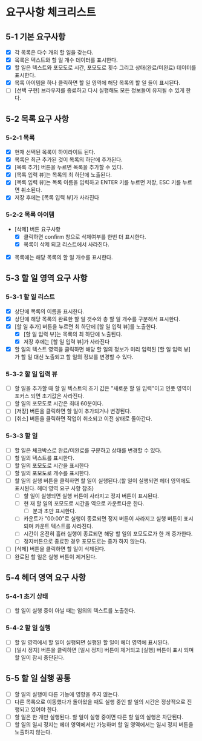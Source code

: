 # 요구사항 체크리스트

## 5-1 기본 요구사항

* [X] 각 목록은 다수 개의 할 일을 갖는다.
* [X] 목록은 텍스트와 할 일 개수 데이터를 표시한다.
* [X] 할 일은 텍스트와 포모도로 시간, 포모도로 횟수 그리고 상태(완료/미완료) 데이터를 표시한다.
* [X] 목록 아이템을 하나 클릭하면 할 일 영역에 해당 목록의 할 일 들이 표시된다.
* [ ] [선택 구현] 브라우저를 종료하고 다시 실행해도 모든 정보들이 유지될 수 있게 한다.

## 5-2 목록 요구 사항

### 5-2-1 목록

* [X] 현재 선택된 목록이 하이라이트 된다.
* [X] 목록은 최근 추가된 것이 목록의 하단에 추가된다.
* [X] [목록 추가] 버튼을 누르면 목록을 추가할 수 있다.
* [X] [목록 입력 뷰]는 목록의 최 하단에 노출된다.
* [X] [목록 입력 뷰]는 목록 이름을 입력하고 ENTER 키를 누르면 저장, ESC 키를 누르면 취소된다.
* [X] 저장 후에는 [목록 입력 뷰]가 사라진다

### 5-2-2 목록 아이템

* [삭제] 버튼 요구사항
  * [X] 클릭하면 confirm 창으로 삭제여부를 한번 더 표시한다.
  * [X] 목록이 삭제 되고 리스트에서 사라진다.
* [X] 목록에는 해당 목록의 할 일 개수를 표시한다.

## 5-3 할 일 영역 요구 사항

### 5-3-1 할 일 리스트

* [X] 상단에 목록의 이름을 표시한다.
* [X] 상단에 해당 목록의 완료한 할 일 갯수와 총 할 일 개수를 구분해서 표시한다.
* [X] [할 일 추가] 버튼을 누르면 최 하단에 [할 일 입력 뷰]를 노출한다.
  * [X] [할 일 입력 뷰]는 목록의 최 하단에 노출된다.
  * [X] 저장 후에는 [할 일 입력 뷰]가 사라진다
* [X] 할 일의 텍스트 영역을 클릭하면 해당 할 일의 정보가 미리 입력된 [할 일 입력 뷰] 가 할 일 대신 노출되고 할 일의 정보를 변경할 수 있다.

### 5-3-2 할 일 입력 뷰

* [ ] 할 일을 추가할 때 할 일 텍스트의 초기 값은 "새로운 할 일 입력"이고 인풋 영역이 포커스 되면 초기값은 사라진다.
* [ ] 할 일의 포모도로 시간은 최대 60분이다.
* [ ] [저장] 버튼을 클릭하면 할 일이 추가되거나 변경된다.
* [ ] [취소] 버튼을 클릭하면 작업이 취소되고 이전 상태로 돌아간다.

### 5-3-3 할 일

* [ ] 할 일은 체크박스로 완료/미완료를 구분하고 상태를 변경할 수 있다.
* [ ] 할 일의 텍스트를 표시한다.
* [ ] 할 일의 포모도로 시간을 표시한다
* [ ] 할 일의 포모도로 개수를 표시한다.
* [ ] 할 일의 실행 버튼을 클릭하면 할 일이 실행된다.(할 일이 실행되면 헤더 영역에도 표시된다. 헤더 영역 요구 사항 참조)
  * [ ] 할 일이 실행되면 실행 버튼이 사라지고 정지 버튼이 표시된다.
  * [ ] 현 재 할 일의 포모도로 시간을 역으로 카운트다운 한다.
    * [ ] 분과 초만 표시한다.
  * [ ] 카운트가 "00:00"로 실행이 종료되면 정지 버튼이 사라지고 실행 버튼이 표시 되며 카운트 텍스트를 사라진다.
  * [ ] 시간이 온전히 흘러 실행이 종료되면 해당 할 일의 포모도로가 한 개 증가한다.
  * [ ] 정지버튼으로 종료한 경우 포모도로는 증가 하지 않는다.
* [ ] [삭제] 버튼을 클릭하면 할 일이 삭제된다.
* [ ] 완료된 할 일은 실행 버튼이 제거된다.

## 5-4 헤더 영역 요구 사항

### 5-4-1 초기 상태

* [ ] 할 일이 실행 중이 아닐 때는 임의의 텍스트를 노출한다.

### 5-4-2 할 일 실행

* [ ] 할 일 영역에서 할 일이 실행되면 실행된 할 일이 헤더 영역에 표시된다.
* [ ] [일시 정지] 버튼을 클릭하면 [일시 정지] 버튼이 제거되고 [실행] 버튼이 표시 되며 할 일이 잠시 중단된다.

## 5-5 할 일 실행 공통

* [ ] 할 일의 실행이 다른 기능에 영향을 주지 않는다.
* [ ] 다른 목록으로 이동했다가 돌아왔을 때도 실행 중인 할 일의 시간은 정상적으로 진행되고 있어야 한다.
* [ ] 할 일은 한 개만 실행된다. 할 일이 실행 중이면 다른 할 일의 실행은 차단된다.
* [ ] 할 일의 일시 정지는 헤더 영역에서만 가능하며 할 일 영역에서는 일시 정지 버튼을 노출하지 않는다.
